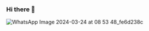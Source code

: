 ### Hi there 👋

<!--
**Al3ias/Al3ias** is a ✨ _special_ ✨ repository because its `README.md` (this file) appears on your GitHub profile.

Here are some ideas to get you started:

- 🔭 I’m currently working on ...
- 🌱 I’m currently learning ...
- 👯 I’m looking to collaborate on ...
- 🤔 I’m looking for help with ...
- 💬 Ask me about ...
- 📫 How to reach me: ...
- 😄 Pronouns: ...
- ⚡ Fun fact: ...
-->

![WhatsApp Image 2024-03-24 at 08 53 48_fe6d238c](https://github.com/Al3ias/Al3ias/assets/127734123/a958bc94-3f90-46cb-b398-2a90e099261f)


